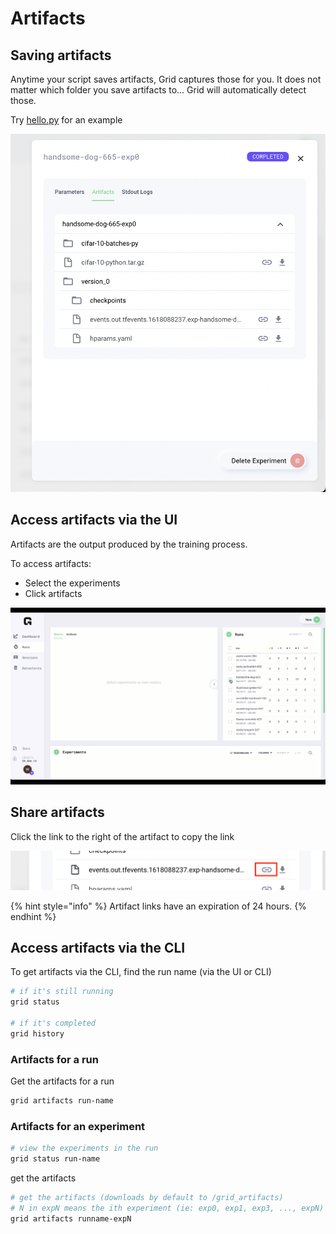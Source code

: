 # Artifacts

## Saving artifacts

Anytime your script saves artifacts, Grid captures those for you. It does not matter which folder you save artifacts to... Grid will automatically detect those.

Try [hello.py](https://github.com/williamFalcon/hello/blob/main/hello.py) for an example

![](../../.gitbook/assets/image%20%2890%29.png)

## Access artifacts via the UI

Artifacts are the output produced by the training process.

To access artifacts:

* Select the experiments
* Click artifacts

![](../../.gitbook/assets/art.gif)

## Share artifacts

Click the link to the right of the artifact to copy the link

![](../../.gitbook/assets/im.png)

{% hint style="info" %}
Artifact links have an expiration of 24 hours.
{% endhint %}

## Access artifacts via the CLI

To get artifacts via the CLI, find the run name \(via the UI or CLI\)

```bash
# if it's still running
grid status

# if it's completed
grid history
```

### Artifacts for a run

Get the artifacts for a run

```bash
grid artifacts run-name
```

### Artifacts for an experiment

```bash
# view the experiments in the run
grid status run-name
```

get the artifacts

```bash
# get the artifacts (downloads by default to /grid_artifacts)
# N in expN means the ith experiment (ie: exp0, exp1, exp3, ..., expN)
grid artifacts runname-expN
```

